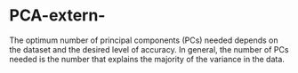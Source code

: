 # PCA-extern-
 The optimum number of principal components (PCs) needed depends on the dataset and the desired level of accuracy. In general, the number of PCs needed is the number that explains the majority of the variance in the data.
